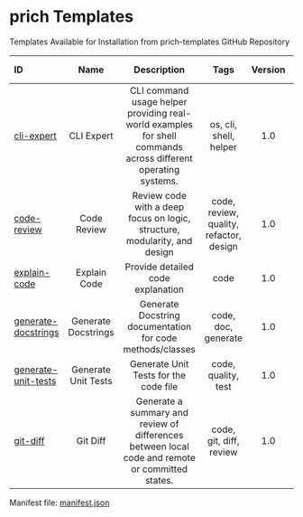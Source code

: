# prich Templates  
Templates Available for Installation from prich-templates GitHub Repository

| ID   | Name  | Description | Tags  | Version | Author | Folder Checksum |
| :--- | :---: |    :---:    | :---: |  :---:  | :---:  | :---            |
| [cli-expert](https://github.com/oleks-dev/prich-templates/tree/main/templates/cli-expert) | CLI Expert | CLI command usage helper providing real-world examples for shell commands across different operating systems. | os, cli, shell, helper | 1.0 | prich | 6bc1095 |
| [code-review](https://github.com/oleks-dev/prich-templates/tree/main/templates/code-review) | Code Review | Review code with a deep focus on logic, structure, modularity, and design | code, review, quality, refactor, design | 1.0 | prich | bea1cd9 |
| [explain-code](https://github.com/oleks-dev/prich-templates/tree/main/templates/explain-code) | Explain Code | Provide detailed code explanation | code | 1.0 | prich | 0100407 |
| [generate-docstrings](https://github.com/oleks-dev/prich-templates/tree/main/templates/generate-docstrings) | Generate Docstrings | Generate Docstring documentation for code methods/classes | code, doc, generate | 1.0 | prich | 2825ef3 |
| [generate-unit-tests](https://github.com/oleks-dev/prich-templates/tree/main/templates/generate-unit-tests) | Generate Unit Tests | Generate Unit Tests for the code file | code, quality, test | 1.0 | prich | 0abe198 |
| [git-diff](https://github.com/oleks-dev/prich-templates/tree/main/templates/git-diff) | Git Diff | Generate a summary and review of differences between local code and remote or committed states. | code, git, diff, review | 1.0 | prich | d2fa8c6 |

Manifest file: [manifest.json](https://github.com/oleks-dev/prich-templates/tree/main/templates/manifest.json)
